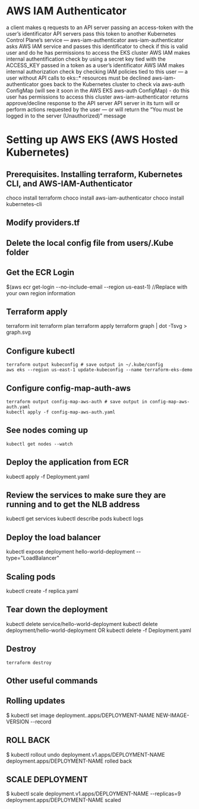 # AWS IAM Authenticator
a client makes q requests to an API server passing an access-token with the user’s identificator
API servers pass this token to another Kubernetes Control Plane’s service — aws-iam-authenticator
aws-iam-authenticator asks AWS IAM service and passes this identificator to check if this is valid user and do he has permissions to access the EKS cluster
AWS IAM makes internal authentification check by using a secret key tied with the ACCESS_KEY passed in a token as a user’s identificator
AWS IAM makes internal authorization check by checking IAM policies tied to this user — a user without API calls to eks::* resources must be declined
aws-iam-authenticator goes back to the Kubernetes cluster to check via aws-auth ConfigMap (will see it soon in the AWS EKS aws-auth ConfigMap) - do this user has permissions to access this cluster
aws-iam-authenticator returns approve/decline response to the API server
API server in its turn will or perform actions requested by the user — or will return the “You must be logged in to the server (Unauthorized)” message

# Setting up AWS EKS (AWS Hosted Kubernetes)


## Prerequisites. Installing terraform, Kubernetes CLI, and AWS-IAM-Authenticator
choco install terraform
choco install aws-iam-authenticator
choco install kubernetes-cli


## Modify providers.tf

## Delete the local config file from users/.Kube folder

## Get the ECR Login

$(aws ecr get-login --no-include-email --region us-east-1) //Replace with your own region information

## Terraform apply

terraform init
terraform plan
terraform apply
terraform graph | dot -Tsvg > graph.svg
## Configure kubectl
```
terraform output kubeconfig # save output in ~/.kube/config
aws eks --region us-east-1 update-kubeconfig --name terraform-eks-demo
```

## Configure config-map-auth-aws
```
terraform output config-map-aws-auth # save output in config-map-aws-auth.yaml
kubectl apply -f config-map-aws-auth.yaml
```

## See nodes coming up
```
kubectl get nodes --watch
```
## Deploy the application from ECR
kubectl apply -f Deployment.yaml 


## Review the services to make sure they are running and to get the NLB address
kubectl get services
kubectl describe pods <POD NAME>
kubectl logs <POD NAME>

## Deploy the load balancer

kubectl expose deployment hello-world-deployment --type="LoadBalancer"

## Scaling pods
kubectl create -f replica.yaml

## Tear down the deployment
kubectl delete service/hello-world-deployment
kubectl delete deployment/hello-world-deployment
OR
kubectl delete -f Deployment.yaml
## Destroy
```
terraform destroy
```
## Other useful commands


## Rolling updates
$ kubectl set image deployment.<VERSION>.apps/DEPLOYMENT-NAME NEW-IMAGE-VERSION  --record

## ROLL BACK
$ kubectl rollout undo deployment.v1.apps/DEPLOYMENT-NAME
deployment.apps/DEPLOYMENT-NAME rolled back

## SCALE DEPLOYMENT
$ kubectl scale deployment.v1.apps/DEPLOYMENT-NAME --replicas=9
deployment.apps/DEPLOYMENT-NAME scaled


